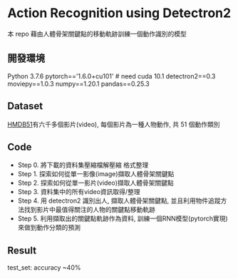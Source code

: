 # Action Recognition using Detectron2

本 repo 藉由人體骨架關鍵點的移動軌跡訓練一個動作識別的模型

## 開發環境

Python 3.7.6
pytorch=='1.6.0+cu101' # need cuda 10.1
detectron2==0.3
moviepy==1.0.3
numpy==1.20.1
pandas==0.25.3

## Dataset

[HMDB51](https://serre-lab.clps.brown.edu/resource/hmdb-a-large-human-motion-database/)有六千多個影片(video), 每個影片為一種人物動作, 共 51 個動作類別

## Code

- Step 0. 將下載的資料集壓縮檔解壓縮 格式整理
- Step 1. 探索如何從單一影像(image)擷取人體骨架關鍵點
- Step 2. 探索如何從單一影片(video)擷取人體骨架關鍵點
- Step 3. 資料集中的所有video資訊取得/整理
- Step 4. 用 detectron2 識別出人, 擷取人體骨架關鍵點, 並且利用物件追蹤方法找到影片中最值得關注的人物的關鍵點移動軌跡
- Step 5. 利用擷取出的關鍵點軌跡作為資料, 訓練一個RNN模型(pytorch實現)來做到動作分類的預測

## Result

test_set: accuracy ~40%
